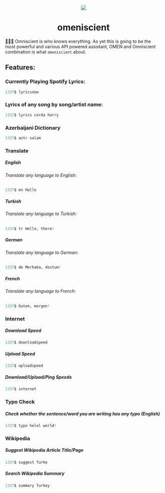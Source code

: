 <div align="center">
  <img src="https://woosal.com/1337/omeniscient_banner.png" />

# omeniscient
</div>
  
🕵🏼‍♂️ Omniscient is who knows everything. As yet this is going to be the most powerful and various API powered assistant, OMEN and Omniscient combination is what `omeniscient` about.

## Features:

### Currently Playing Spotify Lyrics:
```python
1337$ lyricsnow
```

### Lyrics of any song by song/artist name:
```python
1337$ lyrics corda harry
```

### Azerbaijani Dictionary
```python
1337$ aztr salam
```

### Translate

##### English
###### Translate any language to English:
```python
1337$ en Hallo
```

##### Turkish
###### Translate any language to Turkish:
```python
1337$ tr Hello, there!
```

##### German
###### Translate any language to German:
```python
1337$ de Merhaba, dostum!
```

##### French
###### Translate any language to French:
```python
1337$ Guten, morgen!
```

### Internet
##### Download Speed
```python
1337$ downloadspeed
```
##### Upload Speed
```python
1337$ uploadspeed
```
##### Download/Upload/Ping Speeds
```python
1337$ internet
```

### Typo Check
##### Check whether the sentence/word you are writing has any typo (English)
```python
1337$ typo helol world!
```

### Wikipedia
##### Suggest Wikipedia Article Title/Page
```python
1337$ suggest Turke
```
##### Search Wikipedia Summary
```python
1337$ summary Turkey
```
